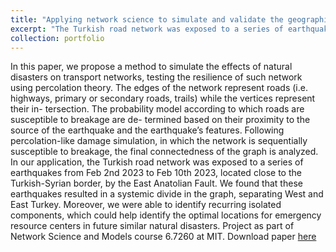```yaml
---
title: "Applying network science to simulate and validate the geographical exposure of infrastructure to natural disasters, with an application to the recent earthquakes in Turkey/Syria"
excerpt: "The Turkish road network was exposed to a series of earthquakes from Feb 2nd 2023 to Feb 10th 2023, located close to the Turkish-Syrian border. We were able to identify recurring isolated components, which could help identify the optimal locations for emergency resource centers in future similar natural disasters. Project as part of the Network Science and Models course 6.7260 at MIT. <br/><img width='660' height='415' src='/images/earthquakes.png'>"
collection: portfolio
---
```


In this paper, we propose a method to simulate the effects of natural disasters on transport networks, testing the resilience of such network using percolation theory. The edges of the network represent roads (i.e. highways, primary or secondary roads, trails) while the vertices represent their in- tersection. The probability model according to which roads are susceptible to breakage are de- termined based on their proximity to the source of the earthquake and the earthquake’s features. Following percolation-like damage simulation, in which the network is sequentially susceptible to breakage, the final connectedness of the graph is analyzed. In our application, the Turkish road network was exposed to a series of earthquakes from Feb 2nd 2023 to Feb 10th 2023, located close to the Turkish-Syrian border, by the East Anatolian Fault. We found that these earthquakes resulted in a systemic divide in the graph, separating West and East Turkey. Moreover, we were able to identify recurring isolated components, which could help identify the optimal locations for emergency resource centers in future similar natural disasters. Project as part of Network Science and Models course 6.7260 at MIT. Download paper [here](http://elieattias1.github.io/files/Transport_Network_Resilience_Following_a_Natural_Disaster-2.pdf)